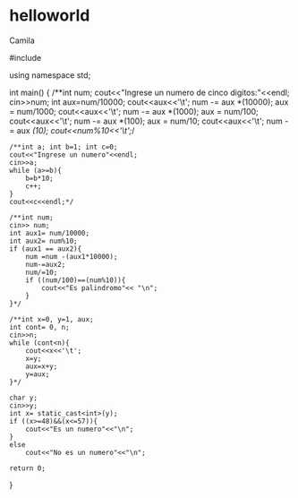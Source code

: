 # helloworld
Camila

#include <iostream>

using namespace std;

int main()
{
    /**int num;
    cout<<"Ingrese un numero de cinco digitos:"<<endl;
    cin>>num;
    int aux=num/10000;
    cout<<aux<<'\t';
    num -= aux *(10000);
    aux = num/1000;
    cout<<aux<<'\t';
    num -= aux *(1000);
    aux = num/100;
    cout<<aux<<'\t';
    num -= aux *(100);
    aux = num/10;
    cout<<aux<<'\t';
    num -= aux *(10);
    cout<<num%10<<'\t';*/

    /**int a; int b=1; int c=0;
    cout<<"Ingrese un numero"<<endl;
    cin>>a;
    while (a>=b){
        b=b*10;
        c++;
    }
    cout<<c<<endl;*/

    /**int num;
    cin>> num;
    int aux1= num/10000;
    int aux2= num%10;
    if (aux1 == aux2){
        num =num -(aux1*10000);
        num-=aux2;
        num/=10;
        if ((num/100)==(num%10)){
            cout<<"Es palindromo"<< "\n";
        }
    }*/

    /**int x=0, y=1, aux;
    int cont= 0, n;
    cin>>n;
    while (cont<n){
        cout<<x<<'\t';
        x=y;
        aux=x+y;
        y=aux;
    }*/

    char y;
    cin>>y;
    int x= static_cast<int>(y);
    if ((x>=48)&&(x<=57)){
        cout<<"Es un numero"<<"\n";
    }
    else
        cout<<"No es un numero"<<"\n";

    return 0;
}
